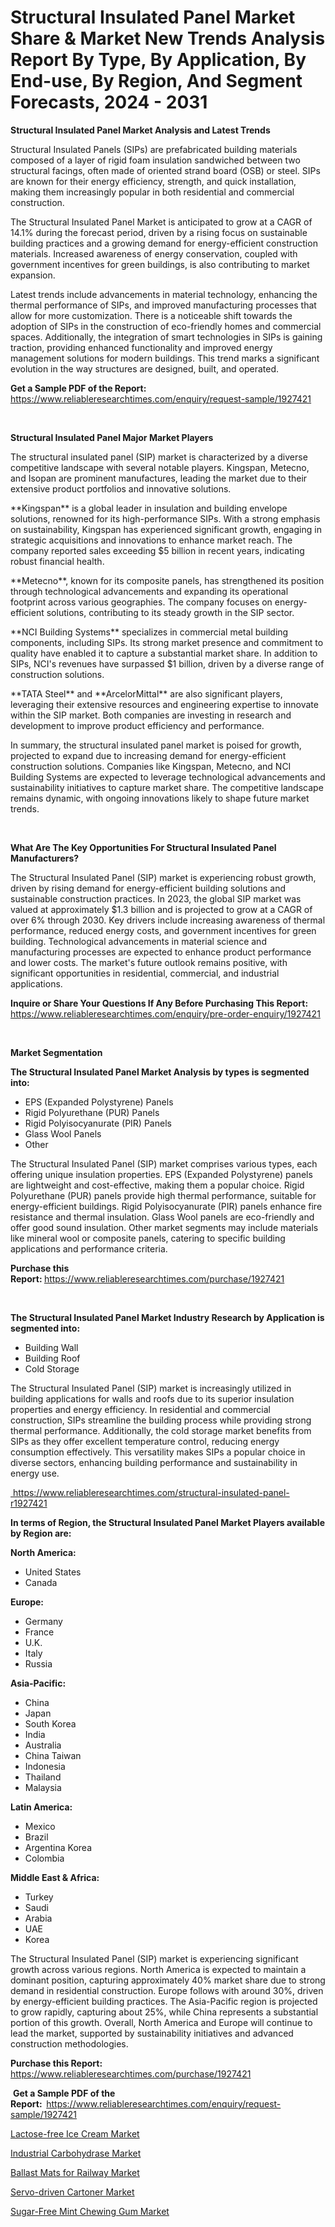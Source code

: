 <p><h1>Structural Insulated Panel Market Share & Market New Trends Analysis Report By Type, By Application, By End-use, By Region, And Segment Forecasts, 2024 - 2031</h1></p><p><strong>Structural Insulated Panel Market Analysis and Latest Trends</strong></p>
<p><p>Structural Insulated Panels (SIPs) are prefabricated building materials composed of a layer of rigid foam insulation sandwiched between two structural facings, often made of oriented strand board (OSB) or steel. SIPs are known for their energy efficiency, strength, and quick installation, making them increasingly popular in both residential and commercial construction. </p><p>The Structural Insulated Panel Market is anticipated to grow at a CAGR of 14.1% during the forecast period, driven by a rising focus on sustainable building practices and a growing demand for energy-efficient construction materials. Increased awareness of energy conservation, coupled with government incentives for green buildings, is also contributing to market expansion. </p><p>Latest trends include advancements in material technology, enhancing the thermal performance of SIPs, and improved manufacturing processes that allow for more customization. There is a noticeable shift towards the adoption of SIPs in the construction of eco-friendly homes and commercial spaces. Additionally, the integration of smart technologies in SIPs is gaining traction, providing enhanced functionality and improved energy management solutions for modern buildings. This trend marks a significant evolution in the way structures are designed, built, and operated.</p></p>
<p><strong>Get a Sample PDF of the Report:&nbsp;</strong> <a href="https://www.reliableresearchtimes.com/enquiry/request-sample/1927421?utm_campaign=1593&utm_medium=2&utm_source=Github&utm_content=ia&utm_term=25102024&utm_id=structural-insulated-panel">https://www.reliableresearchtimes.com/enquiry/request-sample/1927421</a></p>
<p>&nbsp;</p>
<p><strong>Structural Insulated Panel Major Market Players</strong></p>
<p><p>The structural insulated panel (SIP) market is characterized by a diverse competitive landscape with several notable players. Kingspan, Metecno, and Isopan are prominent manufactures, leading the market due to their extensive product portfolios and innovative solutions.</p><p>**Kingspan** is a global leader in insulation and building envelope solutions, renowned for its high-performance SIPs. With a strong emphasis on sustainability, Kingspan has experienced significant growth, engaging in strategic acquisitions and innovations to enhance market reach. The company reported sales exceeding $5 billion in recent years, indicating robust financial health.</p><p>**Metecno**, known for its composite panels, has strengthened its position through technological advancements and expanding its operational footprint across various geographies. The company focuses on energy-efficient solutions, contributing to its steady growth in the SIP sector.</p><p>**NCI Building Systems** specializes in commercial metal building components, including SIPs. Its strong market presence and commitment to quality have enabled it to capture a substantial market share. In addition to SIPs, NCI's revenues have surpassed $1 billion, driven by a diverse range of construction solutions.</p><p>**TATA Steel** and **ArcelorMittal** are also significant players, leveraging their extensive resources and engineering expertise to innovate within the SIP market. Both companies are investing in research and development to improve product efficiency and performance.</p><p>In summary, the structural insulated panel market is poised for growth, projected to expand due to increasing demand for energy-efficient construction solutions. Companies like Kingspan, Metecno, and NCI Building Systems are expected to leverage technological advancements and sustainability initiatives to capture market share. The competitive landscape remains dynamic, with ongoing innovations likely to shape future market trends.</p></p>
<p>&nbsp;</p>
<p><strong>What Are The Key Opportunities For Structural Insulated Panel Manufacturers?</strong></p>
<p><p>The Structural Insulated Panel (SIP) market is experiencing robust growth, driven by rising demand for energy-efficient building solutions and sustainable construction practices. In 2023, the global SIP market was valued at approximately $1.3 billion and is projected to grow at a CAGR of over 6% through 2030. Key drivers include increasing awareness of thermal performance, reduced energy costs, and government incentives for green building. Technological advancements in material science and manufacturing processes are expected to enhance product performance and lower costs. The market's future outlook remains positive, with significant opportunities in residential, commercial, and industrial applications.</p></p>
<p><strong>Inquire or Share Your Questions If Any Before Purchasing This Report:</strong> <a href="https://www.reliableresearchtimes.com/enquiry/pre-order-enquiry/1927421?utm_campaign=1593&utm_medium=2&utm_source=Github&utm_content=ia&utm_term=25102024&utm_id=structural-insulated-panel">https://www.reliableresearchtimes.com/enquiry/pre-order-enquiry/1927421</a></p>
<p>&nbsp;</p>
<p><strong>Market Segmentation</strong></p>
<p><strong>The Structural Insulated Panel Market Analysis by types is segmented into:</strong></p>
<p><ul><li>EPS (Expanded Polystyrene) Panels</li><li>Rigid Polyurethane (PUR) Panels</li><li>Rigid Polyisocyanurate (PIR) Panels</li><li>Glass Wool Panels</li><li>Other</li></ul></p>
<p><p>The Structural Insulated Panel (SIP) market comprises various types, each offering unique insulation properties. EPS (Expanded Polystyrene) panels are lightweight and cost-effective, making them a popular choice. Rigid Polyurethane (PUR) panels provide high thermal performance, suitable for energy-efficient buildings. Rigid Polyisocyanurate (PIR) panels enhance fire resistance and thermal insulation. Glass Wool panels are eco-friendly and offer good sound insulation. Other market segments may include materials like mineral wool or composite panels, catering to specific building applications and performance criteria.</p></p>
<p><strong>Purchase this Report:&nbsp;</strong><a href="https://www.reliableresearchtimes.com/purchase/1927421?utm_campaign=1593&utm_medium=2&utm_source=Github&utm_content=ia&utm_term=25102024&utm_id=structural-insulated-panel">https://www.reliableresearchtimes.com/purchase/1927421</a></p>
<p>&nbsp;</p>
<p><strong>The Structural Insulated Panel Market Industry Research by Application is segmented into:</strong></p>
<p><ul><li>Building Wall</li><li>Building Roof</li><li>Cold Storage</li></ul></p>
<p><p>The Structural Insulated Panel (SIP) market is increasingly utilized in building applications for walls and roofs due to its superior insulation properties and energy efficiency. In residential and commercial construction, SIPs streamline the building process while providing strong thermal performance. Additionally, the cold storage market benefits from SIPs as they offer excellent temperature control, reducing energy consumption effectively. This versatility makes SIPs a popular choice in diverse sectors, enhancing building performance and sustainability in energy use.</p></p>
<p><a href="https://www.reliableresearchtimes.com/structural-insulated-panel-r1927421?utm_campaign=1593&utm_medium=2&utm_source=Github&utm_content=ia&utm_term=25102024&utm_id=structural-insulated-panel">&nbsp;https://www.reliableresearchtimes.com/structural-insulated-panel-r1927421</a></p>
<p><strong>In terms of Region, the Structural Insulated Panel Market Players available by Region are:</strong></p>
<p>
    <p> <strong> North America: </strong>
        <ul>
            <li>United States</li>
            <li>Canada</li>
        </ul>
        </p> 
    <p> <strong> Europe: </strong>
        <ul>
            <li>Germany</li>
            <li>France</li>
            <li>U.K.</li>
            <li>Italy</li>
            <li>Russia</li>
        </ul>
        </p> 
    <p> <strong> Asia-Pacific: </strong>
        <ul>
            <li>China</li>
            <li>Japan</li>
            <li>South Korea</li>
            <li>India</li>
            <li>Australia</li>
            <li>China Taiwan</li>
            <li>Indonesia</li>
            <li>Thailand</li>
            <li>Malaysia</li>
        </ul>
        </p> 
    <p> <strong> Latin America: </strong>
        <ul>
            <li>Mexico</li>
            <li>Brazil</li>
            <li>Argentina Korea</li>
            <li>Colombia</li>
        </ul>
        </p> 
    <p> <strong> Middle East & Africa: </strong>
        <ul>
            <li>Turkey</li>
            <li>Saudi</li>
            <li>Arabia</li>
            <li>UAE</li>
            <li>Korea</li>
        </ul>
    </p>
    </p>
<p><p>The Structural Insulated Panel (SIP) market is experiencing significant growth across various regions. North America is expected to maintain a dominant position, capturing approximately 40% market share due to strong demand in residential construction. Europe follows with around 30%, driven by energy-efficient building practices. The Asia-Pacific region is projected to grow rapidly, capturing about 25%, while China represents a substantial portion of this growth. Overall, North America and Europe will continue to lead the market, supported by sustainability initiatives and advanced construction methodologies.</p></p>
<p><strong>Purchase this Report: </strong><a href="https://www.reliableresearchtimes.com/purchase/1927421?utm_campaign=1593&utm_medium=2&utm_source=Github&utm_content=ia&utm_term=25102024&utm_id=structural-insulated-panel">https://www.reliableresearchtimes.com/purchase/1927421</a></p>
<p>&nbsp;<strong>Get a Sample PDF of the Report:&nbsp;&nbsp;</strong><a href="https://www.reliableresearchtimes.com/enquiry/request-sample/1927421?utm_campaign=1593&utm_medium=2&utm_source=Github&utm_content=ia&utm_term=25102024&utm_id=structural-insulated-panel">https://www.reliableresearchtimes.com/enquiry/request-sample/1927421</a></p>
<p><strong></strong></p>
<p><p><a href="https://www.linkedin.com/pulse/exploring-lactose-free-ice-cream-market-dynamics-revenue-analysis-4uuff?utm_campaign=1593&utm_medium=2&utm_source=Github&utm_content=ia&utm_term=25102024&utm_id=structural-insulated-panel">Lactose-free Ice Cream Market</a></p><p><a href="https://www.linkedin.com/pulse/industrial-carbohydrase-market-refracting-trends-consumer-bribe?utm_campaign=1593&utm_medium=2&utm_source=Github&utm_content=ia&utm_term=25102024&utm_id=structural-insulated-panel">Industrial Carbohydrase Market</a></p><p><a href="https://www.linkedin.com/pulse/global-ballast-mats-railway-market-product-types-applications-cpmcc?utm_campaign=1593&utm_medium=2&utm_source=Github&utm_content=ia&utm_term=25102024&utm_id=structural-insulated-panel">Ballast Mats for Railway Market</a></p><p><a href="https://www.linkedin.com/pulse/servo-driven-cartoner-market-indicators-size-regional-breakdown-15syc?utm_campaign=1593&utm_medium=2&utm_source=Github&utm_content=ia&utm_term=25102024&utm_id=structural-insulated-panel">Servo-driven Cartoner Market</a></p><p><a href="https://www.linkedin.com/pulse/sugar-free-mint-chewing-gum-market-global-share-ranking-2lbuf?utm_campaign=1593&utm_medium=2&utm_source=Github&utm_content=ia&utm_term=25102024&utm_id=structural-insulated-panel">Sugar-Free Mint Chewing Gum Market</a></p></p>